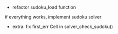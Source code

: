 - refactor sudoku_load function

if everything works, implement sudoku solver

- extra: fix first_err Cell in solver_check_sudoku()